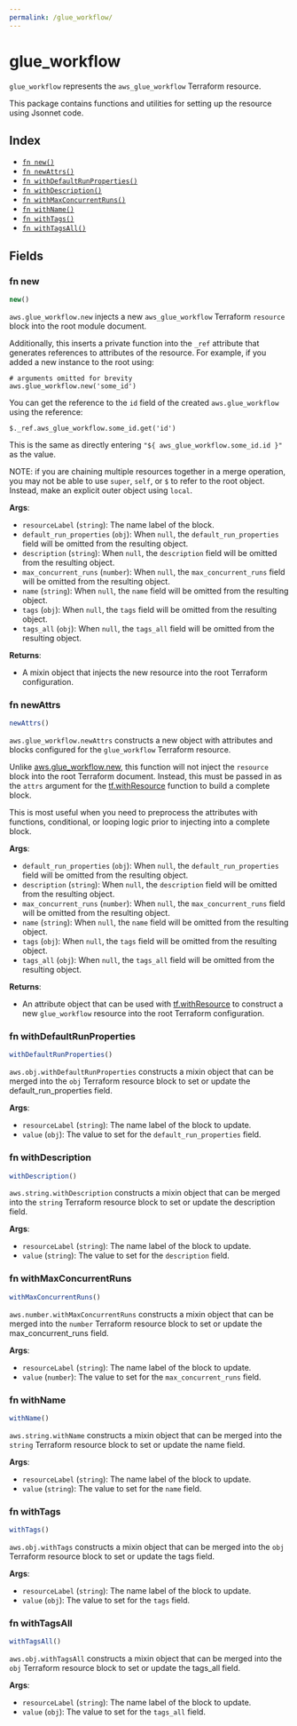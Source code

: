 ```yaml
---
permalink: /glue_workflow/
---
```


# glue_workflow

`glue_workflow` represents the `aws_glue_workflow` Terraform resource.



This package contains functions and utilities for setting up the resource using Jsonnet code.


## Index

* [`fn new()`](#fn-new)
* [`fn newAttrs()`](#fn-newattrs)
* [`fn withDefaultRunProperties()`](#fn-withdefaultrunproperties)
* [`fn withDescription()`](#fn-withdescription)
* [`fn withMaxConcurrentRuns()`](#fn-withmaxconcurrentruns)
* [`fn withName()`](#fn-withname)
* [`fn withTags()`](#fn-withtags)
* [`fn withTagsAll()`](#fn-withtagsall)

## Fields

### fn new

```ts
new()
```


`aws.glue_workflow.new` injects a new `aws_glue_workflow` Terraform `resource`
block into the root module document.

Additionally, this inserts a private function into the `_ref` attribute that generates references to attributes of the
resource. For example, if you added a new instance to the root using:

    # arguments omitted for brevity
    aws.glue_workflow.new('some_id')

You can get the reference to the `id` field of the created `aws.glue_workflow` using the reference:

    $._ref.aws_glue_workflow.some_id.get('id')

This is the same as directly entering `"${ aws_glue_workflow.some_id.id }"` as the value.

NOTE: if you are chaining multiple resources together in a merge operation, you may not be able to use `super`, `self`,
or `$` to refer to the root object. Instead, make an explicit outer object using `local`.

**Args**:
  - `resourceLabel` (`string`): The name label of the block.
  - `default_run_properties` (`obj`):  When `null`, the `default_run_properties` field will be omitted from the resulting object.
  - `description` (`string`):  When `null`, the `description` field will be omitted from the resulting object.
  - `max_concurrent_runs` (`number`):  When `null`, the `max_concurrent_runs` field will be omitted from the resulting object.
  - `name` (`string`):  When `null`, the `name` field will be omitted from the resulting object.
  - `tags` (`obj`):  When `null`, the `tags` field will be omitted from the resulting object.
  - `tags_all` (`obj`):  When `null`, the `tags_all` field will be omitted from the resulting object.

**Returns**:
- A mixin object that injects the new resource into the root Terraform configuration.


### fn newAttrs

```ts
newAttrs()
```


`aws.glue_workflow.newAttrs` constructs a new object with attributes and blocks configured for the `glue_workflow`
Terraform resource.

Unlike [aws.glue_workflow.new](#fn-glueworkflownew), this function will not inject the `resource`
block into the root Terraform document. Instead, this must be passed in as the `attrs` argument for the
[tf.withResource](https://github.com/tf-libsonnet/core/tree/main/docs#fn-withresource) function to build a complete block.

This is most useful when you need to preprocess the attributes with functions, conditional, or looping logic prior to
injecting into a complete block.

**Args**:
  - `default_run_properties` (`obj`):  When `null`, the `default_run_properties` field will be omitted from the resulting object.
  - `description` (`string`):  When `null`, the `description` field will be omitted from the resulting object.
  - `max_concurrent_runs` (`number`):  When `null`, the `max_concurrent_runs` field will be omitted from the resulting object.
  - `name` (`string`):  When `null`, the `name` field will be omitted from the resulting object.
  - `tags` (`obj`):  When `null`, the `tags` field will be omitted from the resulting object.
  - `tags_all` (`obj`):  When `null`, the `tags_all` field will be omitted from the resulting object.

**Returns**:
  - An attribute object that can be used with [tf.withResource](https://github.com/tf-libsonnet/core/tree/main/docs#fn-withresource) to construct a new `glue_workflow` resource into the root Terraform configuration.


### fn withDefaultRunProperties

```ts
withDefaultRunProperties()
```

`aws.obj.withDefaultRunProperties` constructs a mixin object that can be merged into the `obj`
Terraform resource block to set or update the default_run_properties field.



**Args**:
  - `resourceLabel` (`string`): The name label of the block to update.
  - `value` (`obj`): The value to set for the `default_run_properties` field.


### fn withDescription

```ts
withDescription()
```

`aws.string.withDescription` constructs a mixin object that can be merged into the `string`
Terraform resource block to set or update the description field.



**Args**:
  - `resourceLabel` (`string`): The name label of the block to update.
  - `value` (`string`): The value to set for the `description` field.


### fn withMaxConcurrentRuns

```ts
withMaxConcurrentRuns()
```

`aws.number.withMaxConcurrentRuns` constructs a mixin object that can be merged into the `number`
Terraform resource block to set or update the max_concurrent_runs field.



**Args**:
  - `resourceLabel` (`string`): The name label of the block to update.
  - `value` (`number`): The value to set for the `max_concurrent_runs` field.


### fn withName

```ts
withName()
```

`aws.string.withName` constructs a mixin object that can be merged into the `string`
Terraform resource block to set or update the name field.



**Args**:
  - `resourceLabel` (`string`): The name label of the block to update.
  - `value` (`string`): The value to set for the `name` field.


### fn withTags

```ts
withTags()
```

`aws.obj.withTags` constructs a mixin object that can be merged into the `obj`
Terraform resource block to set or update the tags field.



**Args**:
  - `resourceLabel` (`string`): The name label of the block to update.
  - `value` (`obj`): The value to set for the `tags` field.


### fn withTagsAll

```ts
withTagsAll()
```

`aws.obj.withTagsAll` constructs a mixin object that can be merged into the `obj`
Terraform resource block to set or update the tags_all field.



**Args**:
  - `resourceLabel` (`string`): The name label of the block to update.
  - `value` (`obj`): The value to set for the `tags_all` field.
